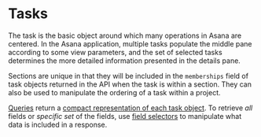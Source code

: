 # Tasks

The task is the basic object around which many operations in Asana are centered. In the Asana application, multiple tasks populate the middle pane according to some view parameters, and the set of selected tasks determines the more detailed information presented in the details pane.

Sections are unique in that they will be included in the `memberships` field of task objects returned in the API when the task is within a section. They can also be used to manipulate the ordering of a task within a project.

[Queries](/reference/gettasks) return a [compact representation of each task object](/reference/tasks). To retrieve *all* fields or *specific set* of the fields, use [field selectors](/docs/inputoutput-options) to manipulate what data is included in a response.